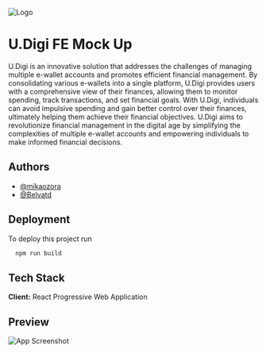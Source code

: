
![Logo](https://drive.google.com/uc?export=view&id=1yWsQvVI_ncB0g8mcpu2Q_590fH9Wlsmk)
# U.Digi FE Mock Up

U.Digi is an innovative solution that addresses the challenges of managing multiple e-wallet accounts and promotes efficient financial management. By consolidating various e-wallets into a single platform, U.Digi provides users with a comprehensive view of their finances, allowing them to monitor spending, track transactions, and set financial goals. With U.Digi, individuals can avoid impulsive spending and gain better control over their finances, ultimately helping them achieve their financial objectives. U.Digi aims to revolutionize financial management in the digital age by simplifying the complexities of multiple e-wallet accounts and empowering individuals to make informed financial decisions.


## Authors

- [@mikaozora](https://github.com/mikaozora)
- [@Belvatd](https://github.com/Belvatd)


## Deployment

To deploy this project run

```bash
  npm run build
```


## Tech Stack

**Client:** React Progressive Web Application


## Preview

![App Screenshot](https://drive.google.com/uc?export=view&id=1f6revMX0xDkhXa2JAF2TESYReowfDBKl)
